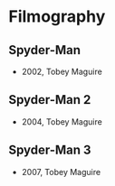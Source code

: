 # Filmography

## Spyder-Man
- 2002, Tobey Maguire

## Spyder-Man 2
- 2004, Tobey Maguire

## Spyder-Man 3
- 2007, Tobey Maguire
